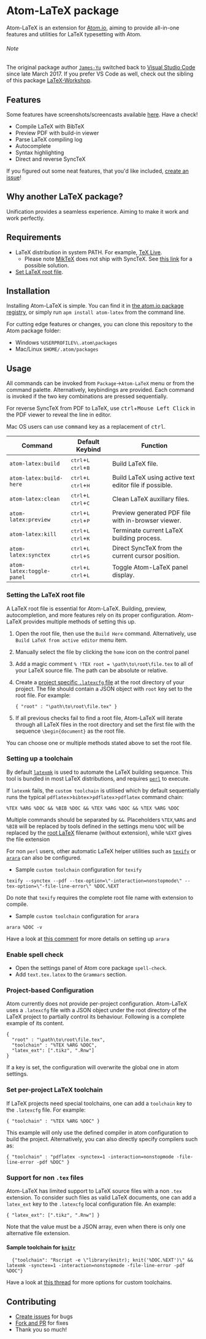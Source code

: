 # Atom-LaTeX package

Atom-LaTeX is an extension for [Atom.io](https://atom.io/), aiming to provide all-in-one features and utilities for LaTeX typesetting with Atom.

###### Note
The original package author [`James-Yu`](https://github.com/James-Yu) switched back to [Visual Studio Code](https://code.visualstudio.com/) since late March 2017. If you prefer VS Code as well, check out the sibling of this package [LaTeX-Workshop](https://github.com/James-Yu/LaTeX-Workshop).

## Features

Some features have screenshots/screencasts available [here](https://github.com/James-Yu/Atom-LaTeX/blob/master/GALLERY.md). Have a check!

- Compile LaTeX with BibTeX
- Preview PDF with build-in viewer
- Parse LaTeX compiling log
- Autocomplete
- Syntax highlighting
- Direct and reverse SyncTeX

If you figured out some neat features, that you'd like included, [create an issue](https://github.com/James-Yu/Atom-LaTeX/issues/new)!

## Why another LaTeX package?

Unification provides a seamless experience. Aiming to make it work and work perfectly.

## Requirements

- LaTeX distribution in system PATH. For example, [TeX Live](https://www.tug.org/texlive/).
  -  Please note [MikTeX](https://miktex.org/) does not ship with SyncTeX. See [this link](http://tex.stackexchange.com/questions/338078/how-to-get-synctex-for-windows-to-allow-atom-pdf-view-to-synch#comment877274_338117) for a possible solution.
- [Set LaTeX root file](#root_file).

## Installation

Installing Atom-LaTeX is simple. You can find it in [the atom.io package registry](https://atom.io/packages/atom-latex), or simply run `apm install atom-latex` from the command line.

For cutting edge features or changes, you can clone this repository to the Atom package folder:
- Windows `%USERPROFILE%\.atom\packages`
- Mac/Linux `$HOME/.atom/packages`

## Usage

All commands can be invoked from `Package`→`Atom-LaTeX` menu or from the command palette. Alternatively, keybindings are provided. Each command is invoked if the two key combinations are pressed sequentially.

For reverse SyncTeX from PDF to LaTeX, use <kbd>ctrl</kbd>+<kbd>Mouse Left Click</kbd> in the PDF viewer to reveal the line in editor.

Mac OS users can use <kbd>command</kbd> key as a replacement of <kbd>ctrl</kbd>.

| Command               | Default Keybind                             | Function |
|-----------------------|---------------------------------------------|----------|
| `atom-latex:build`      | <kbd>ctrl</kbd>+<kbd>L</kbd> <kbd>ctrl</kbd>+<kbd>B</kbd> | Build LaTeX file. |
| `atom-latex:build-here` | <kbd>ctrl</kbd>+<kbd>L</kbd> <kbd>ctrl</kbd>+<kbd>H</kbd> | Build LaTeX using active text editor file if possible. |
| `atom-latex:clean`      | <kbd>ctrl</kbd>+<kbd>L</kbd> <kbd>ctrl</kbd>+<kbd>C</kbd> | Clean LaTeX auxillary files. |
| `atom-latex:preview`    | <kbd>ctrl</kbd>+<kbd>L</kbd> <kbd>ctrl</kbd>+<kbd>P</kbd> | Preview generated PDF file with in-browser viewer. |
| `atom-latex:kill`       | <kbd>ctrl</kbd>+<kbd>L</kbd> <kbd>ctrl</kbd>+<kbd>K</kbd> | Terminate current LaTeX building process. |
| `atom-latex:synctex`    | <kbd>ctrl</kbd>+<kbd>L</kbd> <kbd>ctrl</kbd>+<kbd>S</kbd> | Direct SyncTeX from the current cursor position. |
| `atom-latex:toggle-panel`   | <kbd>ctrl</kbd>+<kbd>L</kbd> <kbd>ctrl</kbd>+<kbd>L</kbd> | Toggle Atom-LaTeX panel display. |

### <a name="root_file"></a>Setting the LaTeX root file
A LaTeX root file is essential for Atom-LaTeX. Building, preview, autocompletion, and more features rely on its proper configuration. Atom-LaTeX provides multiple methods of setting this up.

1. Open the root file, then use the `Build Here` command. Alternatively, use `Build LaTeX from active editor` menu item.

2. Manually select the file by clicking the `home` icon on the control panel

3. Add a magic comment `% !TEX root = \path\to\root\file.tex` to all of your LaTeX source file. The path can be absolute or relative.

4. Create a [project specific `.latexcfg` file](#latexcfg) at the root directory of your project. The file should contain a JSON object with `root` key set to the root file. For example:

   ```
   { "root" : "\path\to\root\file.tex" }
   ```

5. If all previous checks fail to find a root file, Atom-LaTeX will iterate through all LaTeX files in the root directory and set the first file with the sequence `\begin{document}` as the root file.

You can choose one or multiple methods stated above to set the root file.

### <a name="toolchain"></a> Setting up a toolchain
By default [`latexmk`](http://personal.psu.edu/jcc8/software/latexmk/) is used to automate the LaTeX building sequence. This tool is bundled in most LaTeX distributions, and requires [`perl`](https://www.perl.org/get.html) to execute.

If `latexmk` fails, the `custom toolchain` is utilised which by default sequentially runs the typical `pdflatex`>`bibtex`>`pdflatex`>`pdflatex` command chain:

```
%TEX %ARG %DOC && %BIB %DOC && %TEX %ARG %DOC && %TEX %ARG %DOC
```
Multiple commands should be separated by `&&`. Placeholders `%TEX`,`%ARG` and `%BIB` will be replaced by tools defined in the settings menu
`%DOC` will be replaced by the [root LaTeX](root_file) filename (without extension), while `%EXT` gives the file extension


For non `perl` users, other automatic LaTeX helper utilities such as [`texify`](https://docs.miktex.org/manual/texifying.html) or [`arara`](https://www.ctan.org/pkg/arara?lang=en) can also be configured.
  * Sample `custom toolchain` configuration for `texify`
  ```
  texify --synctex --pdf --tex-option=\"-interaction=nonstopmode\" --tex-option=\"-file-line-error\" %DOC.%EXT
  ```
  Do note that `texify` requires the complete root file name with extension to compile.

  * Sample `custom toolchain` configuration for `arara`
  ```
  arara %DOC -v
  ```
  Have a look at [this comment](https://github.com/James-Yu/Atom-LaTeX/issues/4#issuecomment-280690169) for more details on setting up `arara`

### Enable spell check
  - Open the settings panel of Atom core package `spell-check`.
  - Add `text.tex.latex` to the `Grammars` section.


### <a name="latexcfg"></a> Project-based Configuration
Atom currently does not provide per-project configuration. Atom-LaTeX uses a `.latexcfg` file with a JSON object under the root directory of the LaTeX project to partially control its behaviour. Following is a complete example of its content.
   ```
   {
     "root" : "\path\to\root\file.tex",
     "toolchain" : "%TEX %ARG %DOC",
     "latex_ext": [".tikz", ".Rnw"]
   }
   ```
If a key is set, the configuration will overwrite the global one in atom settings.

### <a name="project_toolchain"></a> Set per-project LaTeX toolchain
If LaTeX projects need special toolchains, one can add a `toolchain` key to the `.latexcfg` file. For example:

```
{ "toolchain" : "%TEX %ARG %DOC" }
```
This example will only use the defined compiler in atom configuration to build the project.
 Alternatively, you can also directly specify compilers such as:
```
{ "toolchain" : "pdflatex -synctex=1 -interaction=nonstopmode -file-line-error -pdf %DOC" }
```

### Support for non `.tex` files
Atom-LaTeX has limited support to LaTeX source files with a non `.tex` extension. To consider such files as valid LaTeX documents, one can add a `latex_ext` key to the `.latexcfg` local configuration file. An example:
```
{ "latex_ext": [".tikz", ".Rnw"] }
```
Note that the value must be a JSON array, even when there is only one alternative file extension.

#### Sample toolchain for [`knitr`](https://github.com/yihui/knitr)
```
  {"toolchain": "Rscript -e \"library(knitr); knit('%DOC.%EXT')\" && latexmk -synctex=1 -interaction=nonstopmode -file-line-error -pdf %DOC"}
```
Have a look at [this thread](https://github.com/James-Yu/Atom-LaTeX/issues/42) for more options for custom toolchains.

## Contributing

- [Create issues](https://github.com/James-Yu/Atom-LaTeX/issues) for bugs
- [Fork and PR](https://github.com/James-Yu/Atom-LaTeX/pulls) for fixes
- Thank you so much!
